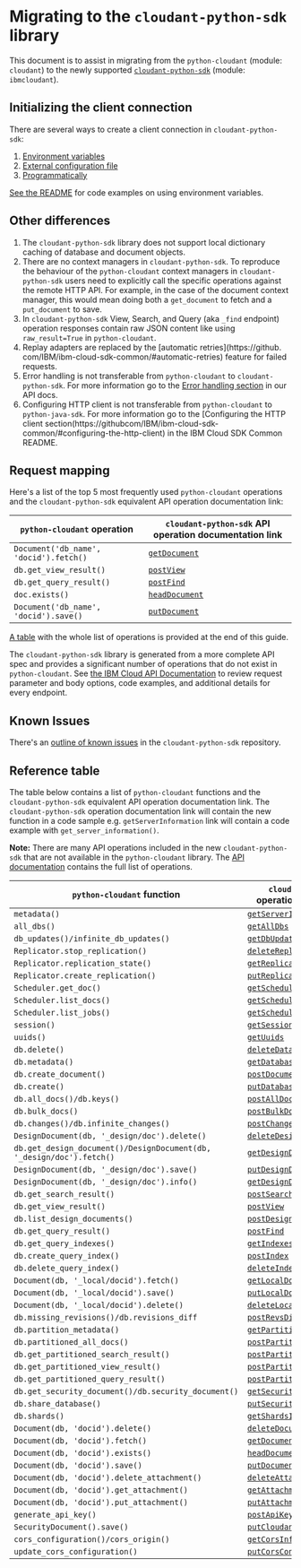 # Migrating to the `cloudant-python-sdk` library
This document is to assist in migrating from the `python-cloudant` (module: `cloudant`) to the newly supported [`cloudant-python-sdk`](https://github.com/IBM/cloudant-python-sdk) (module: `ibmcloudant`).

## Initializing the client connection
There are several ways to create a client connection in `cloudant-python-sdk`:
1. [Environment variables](https://github.com/IBM/cloudant-python-sdk#authentication-with-environment-variables)
2. [External configuration file](https://github.com/IBM/cloudant-python-sdk#authentication-with-external-configuration)
3. [Programmatically](https://github.com/IBM/cloudant-python-sdk#programmatic-authentication)

[See the README](https://github.com/IBM/cloudant-python-sdk#code-examples) for code examples on using environment variables.

## Other differences
1. The `cloudant-python-sdk` library does not support local dictionary caching of database and document objects.
1. There are no context managers in `cloudant-python-sdk`. To reproduce the behaviour of the `python-cloudant`
context managers in `cloudant-python-sdk` users need to explicitly call the specific operations against the
remote HTTP API. For example, in the case of the document context manager, this would mean doing both a `get_document`
to fetch and a `put_document` to save.
1. In `cloudant-python-sdk` View, Search, and Query (aka `_find` endpoint) operation responses contain raw JSON
content like using `raw_result=True` in `python-cloudant`.
1. Replay adapters are replaced by the [automatic retries](https://github.
   com/IBM/ibm-cloud-sdk-common/#automatic-retries) feature for failed requests.
1. Error handling is not transferable from `python-cloudant` to `cloudant-python-sdk`. For more information go to the [Error handling section](https://cloud.ibm.com/apidocs/cloudant?code=python#error-handling) in our API docs.
1. Configuring HTTP client is not transferable from `python-cloudant` to `python-java-sdk`. For more information go to the [Configuring the HTTP client section(https://githubcom/IBM/ibm-cloud-sdk-common/#configuring-the-http-client) in the IBM Cloud SDK Common README.

## Request mapping
Here's a list of the top 5 most frequently used `python-cloudant` operations and the `cloudant-python-sdk` equivalent API operation documentation link:

| `python-cloudant` operation           | `cloudant-python-sdk` API operation documentation link |
|---------------------------------------|---------------------------------|
|`Document('db_name', 'docid').fetch()` |[`getDocument`](https://cloud.ibm.com/apidocs/cloudant?code=python#getdocument)|
|`db.get_view_result()`                 |[`postView`](https://cloud.ibm.com/apidocs/cloudant?code=python#postview)|
|`db.get_query_result()`                |[`postFind`](https://cloud.ibm.com/apidocs/cloudant?code=python#postfind)|
| `doc.exists()`                        |[`headDocument`](https://cloud.ibm.com/apidocs/cloudant?code=python#headdocument)|
|`Document('db_name', 'docid').save()`  |[`putDocument`](https://cloud.ibm.com/apidocs/cloudant?code=python#putdocument)|


[A table](#reference-table) with the whole list of operations is provided at the end of this guide.

The `cloudant-python-sdk` library is generated from a more complete API spec and provides a significant number of operations that do not exist in `python-cloudant`. See [the IBM Cloud API Documentation](https://cloud.ibm.com/apidocs/cloudant) to review request parameter and body options, code examples, and additional details for every endpoint.

## Known Issues
There's an [outline of known issues](https://github.com/IBM/cloudant-python-sdk/blob/master/KNOWN_ISSUES.md) in the `cloudant-python-sdk` repository.

## Reference table
The table below contains a list of `python-cloudant` functions and the `cloudant-python-sdk` equivalent API operation documentation link.  The `cloudant-python-sdk` operation documentation link will contain the new function in a code sample e.g. `getServerInformation` link will contain a code example with `get_server_information()`.

**Note:** There are many API operations included in the new `cloudant-python-sdk` that are not available in the `python-cloudant` library. The [API documentation](https://cloud.ibm.com/apidocs/cloudant?code=python) contains the full list of operations.

| `python-cloudant` function | `cloudant-python-sdk` API operation documentation link |
|-----------------|---------------------|
|`metadata()`|[`getServerInformation`](https://cloud.ibm.com/apidocs/cloudant?code=python#getserverinformation)|
|`all_dbs()`|[`getAllDbs`](https://cloud.ibm.com/apidocs/cloudant?code=python#getalldbs)|
|`db_updates()/infinite_db_updates()`|[`getDbUpdates`](https://cloud.ibm.com/apidocs/cloudant?code=python#getdbupdates)|
|`Replicator.stop_replication()`|[`deleteReplicationDocument`](https://cloud.ibm.com/apidocs/cloudant?code=python#deletereplicationdocument)|
|`Replicator.replication_state()`|[`getReplicationDocument`](https://cloud.ibm.com/apidocs/cloudant?code=python#getreplicationdocument)|
|`Replicator.create_replication()`|[`putReplicationDocument`](https://cloud.ibm.com/apidocs/cloudant?code=#putreplicationdocument)|
|`Scheduler.get_doc()`|[`getSchedulerDocument`](https://cloud.ibm.com/apidocs/cloudant?code=python#getschedulerdocument)|
|`Scheduler.list_docs()`|[`getSchedulerDocs`](https://cloud.ibm.com/apidocs/cloudant?code=python#getschedulerdocs)|
|`Scheduler.list_jobs()`|[`getSchedulerJobs`](https://cloud.ibm.com/apidocs/cloudant?code=python#getschedulerjobs)|
|`session()`|[`getSessionInformation`](https://cloud.ibm.com/apidocs/cloudant?code=python#getsessioninformation)|
|`uuids()`|[`getUuids`](https://cloud.ibm.com/apidocs/cloudant?code=python#getuuids)|
|`db.delete()`|[`deleteDatabase`](https://cloud.ibm.com/apidocs/cloudant?code=python#deletedatabase)|
|`db.metadata()`|[`getDatabaseInformation`](https://cloud.ibm.com/apidocs/cloudant?code=python#getdatabaseinformation)|
|`db.create_document()`|[`postDocument`](https://cloud.ibm.com/apidocs/cloudant?code=python#postdocument)|
|`db.create()`|[`putDatabase`](https://cloud.ibm.com/apidocs/cloudant?code=python#putdatabase)|
|`db.all_docs()/db.keys()`|[`postAllDocs`](https://cloud.ibm.com/apidocs/cloudant?code=python#postalldocs)|
|`db.bulk_docs()`|[`postBulkDocs`](https://cloud.ibm.com/apidocs/cloudant?code=python#postbulkdocs)|
|`db.changes()/db.infinite_changes()`|[`postChanges`](https://cloud.ibm.com/apidocs/cloudant?code=python#postchanges-databases)|
|`DesignDocument(db, '_design/doc').delete()`|[`deleteDesignDocument`](https://cloud.ibm.com/apidocs/cloudant?code=python#deletedesigndocument)|
|`db.get_design_document()/DesignDocument(db, '_design/doc').fetch()`|[`getDesignDocument`](https://cloud.ibm.com/apidocs/cloudant?code=python#getdesigndocument)|
|`DesignDocument(db, '_design/doc').save()`|[`putDesignDocument`](https://cloud.ibm.com/apidocs/cloudant?code=python#putdesigndocument)|
|`DesignDocument(db, '_design/doc').info()`|[`getDesignDocumentInformation`](https://cloud.ibm.com/apidocs/cloudant?code=python#getdesigndocumentinformation)|
|`db.get_search_result()`|[`postSearch`](https://cloud.ibm.com/apidocs/cloudant?code=python#postsearch)|
|`db.get_view_result()`|[`postView`](https://cloud.ibm.com/apidocs/cloudant?code=python#postview)|
|`db.list_design_documents()`|[`postDesignDocs`](https://cloud.ibm.com/apidocs/cloudant?code=python#postdesigndocs)|
|`db.get_query_result()`|[`postFind`](https://cloud.ibm.com/apidocs/cloudant?code=python#postfind)|
|`db.get_query_indexes()`|[`getIndexesInformation`](https://cloud.ibm.com/apidocs/cloudant?code=python#getindexesinformation)|
|`db.create_query_index()`|[`postIndex`](https://cloud.ibm.com/apidocs/cloudant?code=python#postindex)|
|`db.delete_query_index()`|[`deleteIndex`](https://cloud.ibm.com/apidocs/cloudant?code=python#deleteindex)|
|`Document(db, '_local/docid').fetch()`|[`getLocalDocument`](https://cloud.ibm.com/apidocs/cloudant?code=python#getlocaldocument)|
|`Document(db, '_local/docid').save()`|[`putLocalDocument`](https://cloud.ibm.com/apidocs/cloudant?code=python#putlocaldocument)|
|`Document(db, '_local/docid').delete()`|[`deleteLocalDocument`](https://cloud.ibm.com/apidocs/cloudant?code=python#deletelocaldocument)|
|`db.missing_revisions()/db.revisions_diff`|[`postRevsDiff`](https://cloud.ibm.com/apidocs/cloudant?code=python#postrevsdiff)|
|`db.partition_metadata()`|[`getPartitionInformation`](https://cloud.ibm.com/apidocs/cloudant?code=python#getpartitioninformation)|
|`db.partitioned_all_docs()`|[`postPartitionAllDocs`](https://cloud.ibm.com/apidocs/cloudant?code=python#postpartitionalldocs)|
|`db.get_partitioned_search_result()`|[`postPartitionSearch`](https://cloud.ibm.com/apidocs/cloudant?code=python#postpartitionsearch)|
|`db.get_partitioned_view_result()`|[`postPartitionView`](https://cloud.ibm.com/apidocs/cloudant?code=python#postpartitionview)|
|`db.get_partitioned_query_result()`|[`postPartitionFind`](https://cloud.ibm.com/apidocs/cloudant?code=python#postpartitionfind-partitioned-databases)|
|`db.get_security_document()/db.security_document()`|[`getSecurity`](https://cloud.ibm.com/apidocs/cloudant?code=python#getsecurity)|
|`db.share_database()`|[`putSecurity`](https://cloud.ibm.com/apidocs/cloudant?code=python#putsecurity)|
|`db.shards()`|[`getShardsInformation`](https://cloud.ibm.com/apidocs/cloudant?code=python#getshardsinformation)|
|`Document(db, 'docid').delete()`|[`deleteDocument`](https://cloud.ibm.com/apidocs/cloudant?code=python#deletedocument)|
|`Document(db, 'docid').fetch()`|[`getDocument`](https://cloud.ibm.com/apidocs/cloudant?code=python#getdocument)|
|`Document(db, 'docid').exists()`|[`headDocument`](https://cloud.ibm.com/apidocs/cloudant?code=python#headdocument)|
|`Document(db, 'docid').save()`|[`putDocument`](https://cloud.ibm.com/apidocs/cloudant?code=python#putdocument)|
|`Document(db, 'docid').delete_attachment()`|[`deleteAttachment`](https://cloud.ibm.com/apidocs/cloudant?code=python#deleteattachment)|
|`Document(db, 'docid').get_attachment()`|[`getAttachment`](https://cloud.ibm.com/apidocs/cloudant?code=python#getattachment)|
|`Document(db, 'docid').put_attachment()`|[`putAttachment`](https://cloud.ibm.com/apidocs/cloudant?code=python#putattachment)|
|`generate_api_key()`|[`postApiKeys`](https://cloud.ibm.com/apidocs/cloudant?code=python#postapikeys)|
|`SecurityDocument().save()`|[`putCloudantSecurityConfiguration`](https://cloud.ibm.com/apidocs/cloudant?code=python#putcloudantsecurity)|
|`cors_configuration()/cors_origin()`|[`getCorsInformation`](https://cloud.ibm.com/apidocs/cloudant?code=python#getcorsinformation)|
|`update_cors_configuration()`|[`putCorsConfiguration`](https://cloud.ibm.com/apidocs/cloudant?code=python#putcorsconfiguration)|
